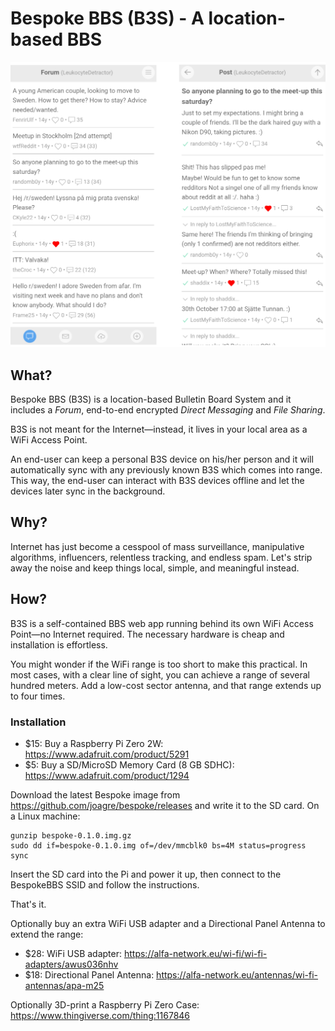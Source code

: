 # Bespoke BBS (B3S) - A location-based BBS

![Screenshots](doc/snapshots.png)

## What?

Bespoke BBS (B3S) is a location-based Bulletin Board System and it
includes a *Forum*, end-to-end encrypted *Direct Messaging* and *File
Sharing*.

B3S is not meant for the Internet—instead, it lives in your local area as
a WiFi Access Point.

An end-user can keep a personal B3S device on his/her person and it will
automatically sync with any previously known B3S which comes into range. This
way, the end-user can interact with B3S devices offline and let the devices
later sync in the background.

## Why?

Internet has just become a cesspool of mass surveillance, manipulative
algorithms, influencers, relentless tracking, and endless spam. Let's
strip away the noise and keep things local, simple, and meaningful
instead.

## How?

B3S is a self-contained BBS web app running behind its own WiFi Access
Point—no Internet required. The necessary hardware is cheap and
installation is effortless.

You might wonder if the WiFi range is too short to make this
practical. In most cases, with a clear line of sight, you can achieve
a range of several hundred meters. Add a low-cost sector antenna, and
that range extends up to four times.

### Installation

* $15: Buy a Raspberry Pi Zero 2W: https://www.adafruit.com/product/5291
* $5: Buy a SD/MicroSD Memory Card (8 GB SDHC):
  https://www.adafruit.com/product/1294

Download the latest Bespoke image from
https://github.com/joagre/bespoke/releases and write it to the SD
card. On a Linux machine:

```
gunzip bespoke-0.1.0.img.gz
sudo dd if=bespoke-0.1.0.img of=/dev/mmcblk0 bs=4M status=progress
sync
```

Insert the SD card into the Pi and power it up, then connect to the
BespokeBBS SSID and follow the instructions.

That's it.

Optionally buy an extra WiFi USB adapter and a Directional Panel
Antenna to extend the range:

* $28: WiFi USB adapter:
  https://alfa-network.eu/wi-fi/wi-fi-adapters/awus036nhv
* $18: Directional Panel Antenna:
  https://alfa-network.eu/antennas/wi-fi-antennas/apa-m25

Optionally 3D-print a Raspberry Pi Zero Case:
https://www.thingiverse.com/thing:1167846
